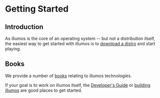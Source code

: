# Getting Started

## Introduction

As illumos is the core of an operating system -- but not a distribution itself,
the easiest way to get started with illumos is to [download a
distro](../about/distro.md) and start playing.

## Books

We provide a number of [books](https://illumos.org/books/) relating to illumos
technologies.

If your goal is to work on illumos itself, the [Developer's
Guide](https://illumos.org/books/dev/) or [building
illumos](../developers/index.md) are good places to get started.
